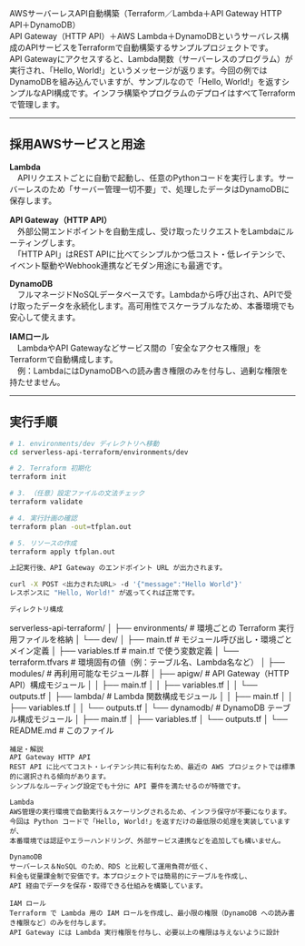 AWSサーバーレスAPI自動構築（Terraform／Lambda＋API Gateway HTTP API＋DynamoDB）  
API Gateway（HTTP API）＋AWS Lambda＋DynamoDBというサーバレス構成のAPIサービスをTerraformで自動構築するサンプルプロジェクトです。  
API Gatewayにアクセスすると、Lambda関数（サーバーレスのプログラム）が実行され、「Hello, World!」というメッセージが返ります。今回の例ではDynamoDBを組み込んでいますが、サンプルなので「Hello, World!」を返すシンプルなAPI構成です。インフラ構築やプログラムのデプロイはすべてTerraformで管理します。

---

## 採用AWSサービスと用途

**Lambda**  
　APIリクエストごとに自動で起動し、任意のPythonコードを実行します。サーバーレスのため「サーバー管理一切不要」で、処理したデータはDynamoDBに保存します。

**API Gateway（HTTP API）**  
　外部公開エンドポイントを自動生成し、受け取ったリクエストをLambdaにルーティングします。  
　「HTTP API」はREST APIに比べてシンプルかつ低コスト・低レイテンシで、イベント駆動やWebhook連携などモダン用途にも最適です。

**DynamoDB**  
　フルマネージドNoSQLデータベースです。Lambdaから呼び出され、APIで受け取ったデータを永続化します。高可用性でスケーラブルなため、本番環境でも安心して使えます。

**IAMロール**  
　LambdaやAPI Gatewayなどサービス間の「安全なアクセス権限」をTerraformで自動構成します。  
　例：LambdaにはDynamoDBへの読み書き権限のみを付与し、過剰な権限を持たせません。

---

## 実行手順

```bash
# 1. environments/dev ディレクトリへ移動
cd serverless-api-terraform/environments/dev

# 2. Terraform 初期化
terraform init

# 3. （任意）設定ファイルの文法チェック
terraform validate

# 4. 実行計画の確認
terraform plan -out=tfplan.out

# 5. リソースの作成
terraform apply tfplan.out

上記実行後、API Gateway のエンドポイント URL が出力されます。

curl -X POST <出力されたURL> -d '{"message":"Hello World"}'
レスポンスに "Hello, World!" が返ってくれば正常です。

ディレクトリ構成

```
serverless-api-terraform/
│
├── environments/               # 環境ごとの Terraform 実行用ファイルを格納
│   └── dev/
│       ├── main.tf             # モジュール呼び出し・環境ごとメイン定義
│       ├── variables.tf        # main.tf で使う変数定義
│       └── terraform.tfvars    # 環境固有の値（例：テーブル名、Lambda名など）
│
├── modules/                    # 再利用可能なモジュール群
│   ├── apigw/                  # API Gateway（HTTP API）構成モジュール
│   │   ├── main.tf
│   │   ├── variables.tf
│   │   └── outputs.tf
│   ├── lambda/                 # Lambda 関数構成モジュール
│   │   ├── main.tf
│   │   ├── variables.tf
│   │   └── outputs.tf
│   └── dynamodb/               # DynamoDB テーブル構成モジュール
│       ├── main.tf
│       ├── variables.tf
│       └── outputs.tf
│
└── README.md                   # このファイル
```
補足・解説
API Gateway HTTP API
REST API に比べてコスト・レイテンシ共に有利なため、最近の AWS プロジェクトでは標準的に選択される傾向があります。
シンプルなルーティング設定でも十分に API 要件を満たせるのが特徴です。

Lambda
AWS管理の実行環境で自動実行＆スケーリングされるため、インフラ保守が不要になります。
今回は Python コードで「Hello, World!」を返すだけの最低限の処理を実装していますが、
本番環境では認証やエラーハンドリング、外部サービス連携などを追加しても構いません。

DynamoDB
サーバーレス＆NoSQL のため、RDS と比較して運用負荷が低く、
料金も従量課金制で安価です。本プロジェクトでは簡易的にテーブルを作成し、
API 経由でデータを保存・取得できる仕組みを構築しています。

IAM ロール
Terraform で Lambda 用の IAM ロールを作成し、最小限の権限（DynamoDB への読み書き権限など）のみを付与します。
API Gateway には Lambda 実行権限を付与し、必要以上の権限は与えないように設計
